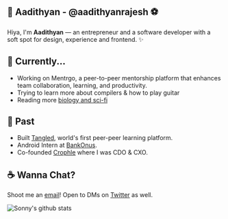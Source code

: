 
## 👋 Aadithyan - @aadithyanrajesh ⚽
Hiya, I'm **Aadithyan** — an entrepreneur and a software developer with a soft spot for design, experience and frontend. ✨

## 🎾 Currently...
- Working on Mentrgo, a peer-to-peer mentorship platform that enhances team collaboration, learning, and productivity.
- Trying to learn more about compilers & how to play guitar 
- Reading more [biology and sci-fi](https://www.goodreads.com/user/show/107783325-aadithyan-rajesh)

## 🌟 Past 
- Built [Tangled](https://tangled.ae), world's first peer-peer learning platform.
- Android Intern at [BankOnus](https://bankonus.com/).
- Co-founded [Crophle](https://crophle.com/) where I was CDO & CXO.

## ☕ Wanna Chat? 
Shoot me an [email](mailto:hell@trinetsolutions.online)! Open to DMs on [Twitter](https://twitter.com/aadithyanrajesh) as well.

![Sonny's github stats](https://github-readme-stats.vercel.app/api?username=theaadithyan&show_icons=true&count_private=true)

<!--
**theAadithyan/theAadithyan** is a ✨ _special_ ✨ repository because its `README.md` (this file) appears on your GitHub profile.

Here are some ideas to get you started:

- 🔭 I’m currently working on ...
- 🌱 I’m currently learning ...
- 👯 I’m looking to collaborate on ...
- 🤔 I’m looking for help with ...
- 💬 Ask me about ...
- 📫 How to reach me: ...
- 😄 Pronouns: ...
- ⚡ Fun fact: ...
-->
